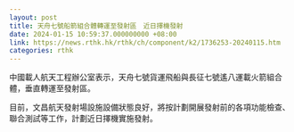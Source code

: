 ```yaml
---
layout: post
title: 天舟七號船箭組合體轉運至發射區　近日擇機發射
date: 2024-01-15 10:59:37.000000000 +08:00
link: https://news.rthk.hk/rthk/ch/component/k2/1736253-20240115.htm
categories: rthk
---
```


中國載人航天工程辦公室表示，天舟七號貨運飛船與長征七號遙八運載火箭組合體，垂直轉運至發射區。

目前，文昌航天發射場設施設備狀態良好，將按計劃開展發射前的各項功能檢查、聯合測試等工作，計劃近日擇機實施發射。
